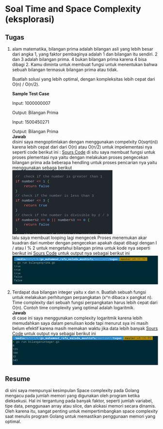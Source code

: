 # Soal Time and Space Complexity (eksplorasi)

## Tugas
 1. alam matematika, bilangan prima adalah bilangan asli yang lebih besar dari angka 1, yang faktor pembaginya adalah 1 dan bilangan itu sendiri. 2 dan 3 adalah bilangan prima. 4 bukan bilangan prima karena 4 bisa dibagi 2. Kamu diminta untuk membuat fungsi untuk menentukan bahwa sebuah bilangan termasuk bilangan prima atau tidak.
    
    Buatlah solusi yang lebih optimal, dengan kompleksitas lebih cepat dari O(n) / O(n/2).
    
    ********************************Sample Test Case********************************
    
    Input: 1000000007
    
    Output: Bilangan Prima
    
    Input: 1500450271
    
    Output: Bilangan Prima
     <br>********************************Jawab********************************<br> 
    disini saya mengoptimlakan dengan menggunakan compelxity  O(sqrt(n)) karena lebih cepat dari dari O(n) atau O(n/2) untuk impelementasi nya seperti code berikut ini : [Sours Code](tugas/bilanganprima.go) di situ saya membuat fungsi untuk proses  plementasi nya yaitu dengan melakukan proses pengecekan bilangan prima ada beberapa hendling untuk proses pencarian nya yaitu menggunakan sebaga berikut  <br>![Alt Text](assets/2023-02-25_19-17.png)<br>
    lalu saya membuat looping lagi  mengecek Proses menemukan akar kuadran dari  number  dengan pengecekan apakah dapat dibagi dengan I / atau I % 2 untuk mengetahui bilangan prima untuk kode nya seperti berikut ini 
    [Sours Code](tugas/bilanganprima.go#L22)
 untuk output nya sebagai berikut ini 
    <br>![Alt Text](assets/2023-02-25_16-22.png)<br>
2. Terdapat dua bilangan integer yaitu x dan n. Buatlah sebuah fungsi untuk melakukan perhitungan perpangkatan (x^n dibaca x pangkat n). Time complexity dari sebuah fungsi perpangkatan harus lebih cepat dari O(n). Contoh time complexity yang optimal adalah logaritmik.
    <br>********************************Jawab********************************<br> 
    di case ini saya menggunakan  complexity logaritmik karena lebih memudahkan saya dalam penulisan kode tapi menurut sya ini masih belum efektif karena masih memakan waktu jika data lebih banyak 
    [Sours Code](tugas/bilanganinteger.go) untuk output nya sebagai berikut ini 
    <br>![Alt Text](assets/2023-02-25_16-12.png)<br>

## Resume
di sini saya mempunyai kesimpulan Space complexity pada Golang mengacu pada jumlah memori yang digunakan oleh program ketika dieksekusi. Hal ini tergantung pada banyak faktor, seperti jumlah variabel, tipe data, penggunaan array atau slice, dan alokasi memori secara dinamis. Oleh karena itu, sangat penting untuk mempertimbangkan space complexity saat menulis program Golang untuk memastikan penggunaan memori yang optimal.